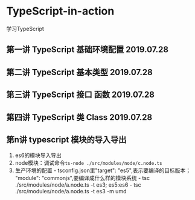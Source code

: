 # TypeScript-in-action
学习TypeScript

## 第一讲 TypeScript 基础环境配置  2019.07.28

## 第二讲 TypeScript 基本类型  2019.07.28

## 第三讲 TypeScript 接口 函数  2019.07.28

## 第四讲 TypeScript 类 Class  2019.07.28


## 第n讲 typescript 模块的导入导出
  1. es6的模块导入导出
  2. node模块：调试命令`ts-node ./src/modules/node/c.node.ts`
  3. 生产环境的配置
    - tsconfig.json里"target": "es5",表示要编译的目标版本； "module": "commonjs",要编译成什么样的模块系统
    - tsc ./src/modules/node/a.node.ts -t es3;  es5:es6
    - tsc ./src/modules/node/a.node.ts -t es3 -m umd


